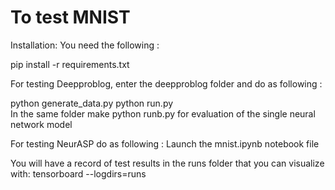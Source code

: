 # To test MNIST

Installation: You need the following :

pip install -r requirements.txt
 
For testing Deepproblog, enter the deepproblog folder and do as following :

python generate_data.py
python run.py  
In the same folder make python runb.py for evaluation of the single neural network model


For testing NeurASP do as following :
Launch the mnist.ipynb notebook file 


You will have a record of test results in the runs folder  that you can visualize with:
tensorboard --logdirs=runs
